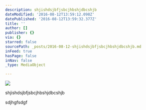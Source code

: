 ```yaml
---
description: shjishdsjbfjsbcjhbshjdbcshjb
dateModified: '2016-08-12T13:59:12.098Z'
datePublished: '2016-08-12T13:59:32.377Z'
title: ''
author: []
publisher: {}
via: {}
starred: false
sourcePath: _posts/2016-08-12-shjishdsjbfjsbcjhbshjdbcshjb.md
inFeed: true
hasPage: false
inNav: false
_type: MediaObject

---
```

![](https://the-grid-user-content.s3-us-west-2.amazonaws.com/8c8bac1d-3d2b-401f-821d-94eef2cebe58.jpg)

shjishdsjbfjsbcjhbshjdbcshjb

sdjhgfsdgf